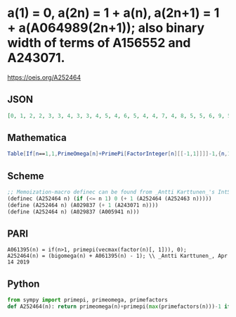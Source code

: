 # a\(1\) \= 0, a\(2n\) \= 1 \+ a\(n\), a\(2n\+1\) \= 1 \+ a\(A064989\(2n\+1\)\); also binary width of terms of A156552 and A243071\.
https://oeis.org/A252464
## JSON
```JSON
[0, 1, 2, 2, 3, 3, 4, 3, 3, 4, 5, 4, 6, 5, 4, 4, 7, 4, 8, 5, 5, 6, 9, 5, 4, 7, 4, 6, 10, 5, 11, 5, 6, 8, 5, 5, 12, 9, 7, 6, 13, 6, 14, 7, 5, 10, 15, 6, 5, 5, 8, 8, 16, 5, 6, 7, 9, 11, 17, 6, 18, 12, 6, 6, 7, 7, 19, 9, 10, 6, 20, 6, 21, 13, 5, 10, 6, 8, 22, 7, 5, 14, 23, 7, 8, 15, 11, 8, 24, 6, 7, 11, 12, 16, 9, 7, 25, 6, 7, 6, 26, 9, 27]
```
## Mathematica
```Mathematica
Table[If[n==1,1,PrimeOmega[n]+PrimePi[FactorInteger[n][[-1,1]]]]-1,{n,100}] (* _Gus Wiseman_, Apr 02 2019 *)
```
## Scheme
```Scheme
;; Memoization-macro definec can be found from _Antti Karttunen_'s IntSeq-library
(definec (A252464 n) (if (<= n 1) 0 (+ 1 (A252464 (A252463 n)))))
(define (A252464 n) (A029837 (+ 1 (A243071 n))))
(define (A252464 n) (A029837 (A005941 n)))
```
## PARI
```PARI
A061395(n) = if(n>1, primepi(vecmax(factor(n)[, 1])), 0);
A252464(n) = (bigomega(n) + A061395(n) - 1); \\ _Antti Karttunen_, Apr 14 2019
```
## Python
```Python
from sympy import primepi, primeomega, primefactors
def A252464(n): return primeomega(n)+primepi(max(primefactors(n)))-1 if n>1 else 0 # _Chai Wah Wu_, Jul 17 2023
```
